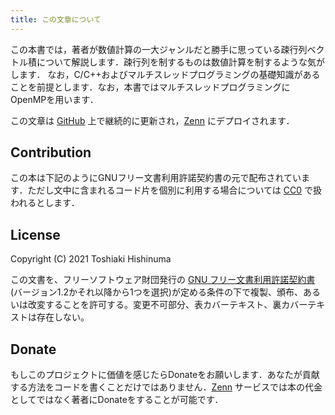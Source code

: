 ```yaml
---
title: この文章について
---
```


この本書では，著者が数値計算の一大ジャンルだと勝手に思っている疎行列ベクトル積について解説します．疎行列を制するものは数値計算を制するような気がします．
なお，C/C++およびマルチスレッドプログラミングの基礎知識があることを前提とします．なお，本書ではマルチスレッドプログラミングにOpenMPを用います．

この文章は [GitHub][GitHub] 上で継続的に更新され，[Zenn][zenn] にデプロイされます．

[zenn]: https://zenn.dev/books/sparse-matrix-and-vector-product/
[GitHub]: https://github.com/t-hishinuma/zenn-content/tree/main/books/sparse-matrix-and-vector-product

Contribution
------------
この本は下記のようにGNUフリー文書利用許諾契約書の元で配布されています．ただし文中に含まれるコード片を個別に利用する場合については [CC0][CC0] で扱われるとします．

[CC0]: https://creativecommons.org/share-your-work/public-domain/cc0/

License
--------
Copyright (C) 2021 Toshiaki Hishinuma

この文書を、フリーソフトウェア財団発行の [GNU フリー文書利用許諾契約書](https://github.com/t-hishinuma/zenn-content/blob/main/LICENSE)(バージョン1.2かそれ以降から1つを選択)が定める条件の下で複製、頒布、あるいは改変することを許可する。変更不可部分、表カバーテキスト、裏カバーテキストは存在しない。

Donate
-------
もしこのプロジェクトに価値を感じたらDonateをお願いします．あなたが貢献する方法をコードを書くことだけではありません．[Zenn][Zenn] サービスでは本の代金としてではなく著者にDonateをすることが可能です．
